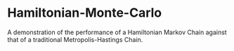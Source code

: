 # Hamiltonian-Monte-Carlo
A demonstration of the performance of a Hamiltonian Markov Chain against that of a traditional Metropolis-Hastings Chain.
